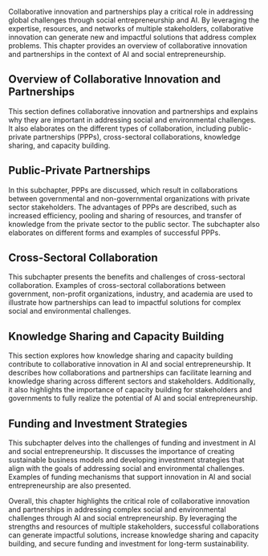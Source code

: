
Collaborative innovation and partnerships play a critical role in addressing global challenges through social entrepreneurship and AI. By leveraging the expertise, resources, and networks of multiple stakeholders, collaborative innovation can generate new and impactful solutions that address complex problems. This chapter provides an overview of collaborative innovation and partnerships in the context of AI and social entrepreneurship.

Overview of Collaborative Innovation and Partnerships
-----------------------------------------------------

This section defines collaborative innovation and partnerships and explains why they are important in addressing social and environmental challenges. It also elaborates on the different types of collaboration, including public-private partnerships (PPPs), cross-sectoral collaborations, knowledge sharing, and capacity building.

Public-Private Partnerships
---------------------------

In this subchapter, PPPs are discussed, which result in collaborations between governmental and non-governmental organizations with private sector stakeholders. The advantages of PPPs are described, such as increased efficiency, pooling and sharing of resources, and transfer of knowledge from the private sector to the public sector. The subchapter also elaborates on different forms and examples of successful PPPs.

Cross-Sectoral Collaboration
----------------------------

This subchapter presents the benefits and challenges of cross-sectoral collaboration. Examples of cross-sectoral collaborations between government, non-profit organizations, industry, and academia are used to illustrate how partnerships can lead to impactful solutions for complex social and environmental challenges.

Knowledge Sharing and Capacity Building
---------------------------------------

This section explores how knowledge sharing and capacity building contribute to collaborative innovation in AI and social entrepreneurship. It describes how collaborations and partnerships can facilitate learning and knowledge sharing across different sectors and stakeholders. Additionally, it also highlights the importance of capacity building for stakeholders and governments to fully realize the potential of AI and social entrepreneurship.

Funding and Investment Strategies
---------------------------------

This subchapter delves into the challenges of funding and investment in AI and social entrepreneurship. It discusses the importance of creating sustainable business models and developing investment strategies that align with the goals of addressing social and environmental challenges. Examples of funding mechanisms that support innovation in AI and social entrepreneurship are also presented.

Overall, this chapter highlights the critical role of collaborative innovation and partnerships in addressing complex social and environmental challenges through AI and social entrepreneurship. By leveraging the strengths and resources of multiple stakeholders, successful collaborations can generate impactful solutions, increase knowledge sharing and capacity building, and secure funding and investment for long-term sustainability.
